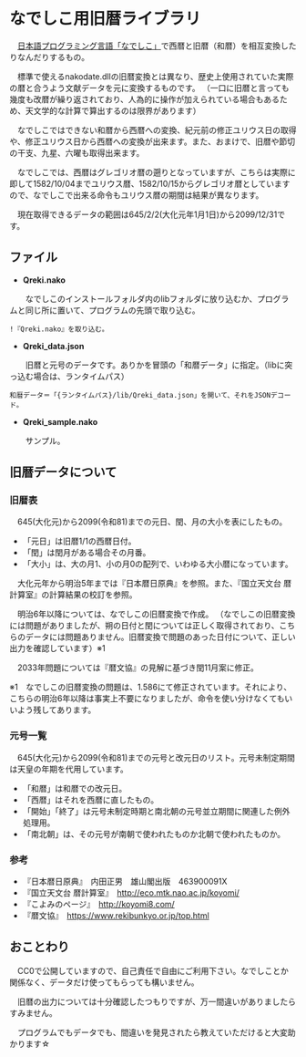 # なでしこ用旧暦ライブラリ
　[日本語プログラミング言語「なでしこ」](https://nadesi.com/)で西暦と旧暦（和暦）を相互変換したりなんだりするもの。

　標準で使えるnakodate.dllの旧暦変換とは異なり、歴史上使用されていた実際の暦と合うよう文献データを元に変換するものです。
（一口に旧暦と言っても幾度も改暦が繰り返されており、人為的に操作が加えられている場合もあるため、天文学的な計算で算出するのは限界があります）

　なでしこではできない和暦から西暦への変換、紀元前の修正ユリウス日の取得や、修正ユリウス日から西暦への変換が出来ます。また、おまけで、旧暦や節切の干支、九星、六曜も取得出来ます。

　なでしこでは、西暦はグレゴリオ暦の遡りとなっていますが、こちらは実際に即して1582/10/04までユリウス暦、1582/10/15からグレゴリオ暦としていますので、なでしこで出来る命令もユリウス暦の期間は結果が異なります。

　現在取得できるデータの範囲は645/2/2(大化元年1月1日)から2099/12/31です。


## ファイル

- **Qreki.nako**

　　なでしこのインストールフォルダ内のlibフォルダに放り込むか、プログラムと同じ所に置いて、プログラムの先頭で取り込む。
 
```
!『Qreki.nako』を取り込む。
```
 
- **Qreki_data.json**
 
　　旧暦と元号のデータです。ありかを冒頭の「和暦データ」に指定。（libに突っ込む場合は、ランタイムパス）
 
 ```
 和暦データ＝「{ランタイムパス}/lib/Qreki_data.json」を開いて、それをJSONデコード。
 ```
 
- **Qreki_sample.nako**

　　サンプル。

## 旧暦データについて

### 旧暦表

　645(大化元)から2099(令和81)までの元日、閏、月の大小を表にしたもの。

- 「元日」は旧暦1/1の西暦日付。
- 「閏」は閏月がある場合その月番。
- 「大小」は、大の月1、小の月0の配列で、いわゆる大小暦になっています。

　大化元年から明治5年までは『日本暦日原典』を参照。また、『国立天文台 暦計算室』の計算結果の校訂を参照。

　明治6年以降については、なでしこの旧暦変換で作成。
 （なでしこの旧暦変換には問題がありましたが、朔の日付と閏については正しく取得されており、こちらのデータには問題ありません。旧暦変換で問題のあった日付について、正しい出力を確認しています）※1

　2033年問題については『暦文協』の見解に基づき閏11月案に修正。


※1　なでしこの旧暦変換の問題は、1.586にて修正されています。それにより、こちらの明治6年以降は事実上不要になりましたが、命令を使い分けなくてもいいよう残してあります。

### 元号一覧

　645(大化元)から2099(令和81)までの元号と改元日のリスト。元号未制定期間は天皇の年期を代用しています。

- 「和暦」は和暦での改元日。
- 「西暦」はそれを西暦に直したもの。
- 「開始」「終了」は元号未制定時期と南北朝の元号並立期間に関連した例外処理用。
- 「南北朝」は、その元号が南朝で使われたものか北朝で使われたものか。

### 参考
- 『日本暦日原典』　内田正男　雄山閣出版　463900091X
- 『国立天文台 暦計算室』　http://eco.mtk.nao.ac.jp/koyomi/
- 『こよみのページ』　http://koyomi8.com/
- 『暦文協』　https://www.rekibunkyo.or.jp/top.html

## おことわり

　CC0で公開していますので、自己責任で自由にご利用下さい。なでしことか関係なく、データだけ使ってもらっても構いません。

　旧暦の出力については十分確認したつもりですが、万一間違いがありましたらすみません。
 
　プログラムでもデータでも、間違いを発見されたら教えていただけると大変助かります☆
